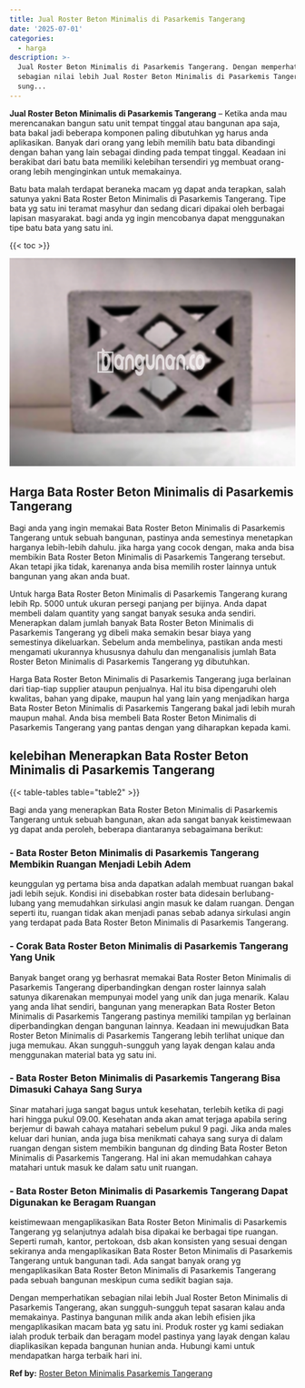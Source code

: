 ```yaml
---
title: Jual Roster Beton Minimalis di Pasarkemis Tangerang
date: '2025-07-01'
categories:
  - harga
description: >-
  Jual Roster Beton Minimalis di Pasarkemis Tangerang. Dengan memperhatikan
  sebagian nilai lebih Jual Roster Beton Minimalis di Pasarkemis Tangerang, akan
  sung...
---
```


**Jual Roster Beton Minimalis di Pasarkemis Tangerang** – Ketika anda mau merencanakan bangun satu unit tempat tinggal atau bangunan apa saja, bata bakal jadi beberapa komponen paling dibutuhkan yg harus anda aplikasikan. Banyak dari orang yang lebih memilih batu bata dibandingi dengan bahan yang lain sebagai dinding pada tempat tinggal. Keadaan ini berakibat dari batu bata memiliki kelebihan tersendiri yg membuat orang-orang lebih menginginkan untuk memakainya.

Batu bata malah terdapat beraneka macam yg dapat anda terapkan, salah satunya yakni Bata Roster Beton Minimalis di Pasarkemis Tangerang. Tipe bata yg satu ini teramat masyhur dan sedang dicari dipakai oleh berbagai lapisan masyarakat. bagi anda yg ingin mencobanya dapat menggunakan tipe batu bata yang satu ini.

{{< toc >}}

![Jual Roster Beton Minimalis di Pasarkemis Tangerang](/images/bata-roster-minimalis-24.png)

## Harga Bata Roster Beton Minimalis di Pasarkemis Tangerang

Bagi anda yang ingin memakai Bata Roster Beton Minimalis di Pasarkemis Tangerang untuk sebuah bangunan, pastinya anda semestinya menetapkan harganya lebih-lebih dahulu. jika harga yang cocok dengan, maka anda bisa membikin Bata Roster Beton Minimalis di Pasarkemis Tangerang tersebut. Akan tetapi jika tidak, karenanya anda bisa memilih roster lainnya untuk bangunan yang akan anda buat.

Untuk harga Bata Roster Beton Minimalis di Pasarkemis Tangerang kurang lebih Rp. 5000 untuk ukuran persegi panjang per bijinya. Anda dapat membeli dalam quantity yang sangat banyak sesuka anda sendiri. Menerapkan dalam jumlah banyak Bata Roster Beton Minimalis di Pasarkemis Tangerang yg dibeli maka semakin besar biaya yang semestinya dikeluarkan. Sebelum anda membelinya, pastikan anda mesti mengamati ukurannya khususnya dahulu dan menganalisis jumlah Bata Roster Beton Minimalis di Pasarkemis Tangerang yg dibutuhkan.

Harga Bata Roster Beton Minimalis di Pasarkemis Tangerang juga berlainan dari tiap-tiap supplier ataupun penjualnya. Hal itu bisa dipengaruhi oleh kwalitas, bahan yang dipake, maupun hal yang lain yang menjadikan harga Bata Roster Beton Minimalis di Pasarkemis Tangerang bakal jadi lebih murah maupun mahal. Anda bisa membeli Bata Roster Beton Minimalis di Pasarkemis Tangerang yang pantas dengan yang diharapkan kepada kami.

## kelebihan Menerapkan Bata Roster Beton Minimalis di Pasarkemis Tangerang

{{< table-tables table="table2" >}}

Bagi anda yang menerapkan Bata Roster Beton Minimalis di Pasarkemis Tangerang untuk sebuah bangunan, akan ada sangat banyak keistimewaan yg dapat anda peroleh, beberapa diantaranya sebagaimana berikut:

### \- Bata Roster Beton Minimalis di Pasarkemis Tangerang Membikin Ruangan Menjadi Lebih Adem

keunggulan yg pertama bisa anda dapatkan adalah membuat ruangan bakal jadi lebih sejuk. Kondisi ini disebabkan roster bata didesain berlubang-lubang yang memudahkan sirkulasi angin masuk ke dalam ruangan. Dengan seperti itu, ruangan tidak akan menjadi panas sebab adanya sirkulasi angin yang terdapat pada Bata Roster Beton Minimalis di Pasarkemis Tangerang.

### \- Corak Bata Roster Beton Minimalis di Pasarkemis Tangerang Yang Unik

Banyak banget orang yg berhasrat memakai Bata Roster Beton Minimalis di Pasarkemis Tangerang diperbandingkan dengan roster lainnya salah satunya dikarenakan mempunyai model yang unik dan juga menarik. Kalau yang anda lihat sendiri, bangunan yang menerapkan Bata Roster Beton Minimalis di Pasarkemis Tangerang pastinya memiliki tampilan yg berlainan diperbandingkan dengan bangunan lainnya. Keadaan ini mewujudkan Bata Roster Beton Minimalis di Pasarkemis Tangerang lebih terlihat unique dan juga memukau. Akan sungguh-sungguh yang layak dengan kalau anda menggunakan material bata yg satu ini.

### \- Bata Roster Beton Minimalis di Pasarkemis Tangerang Bisa Dimasuki Cahaya Sang Surya

Sinar matahari juga sangat bagus untuk kesehatan, terlebih ketika di pagi hari hingga pukul 09.00. Kesehatan anda akan amat terjaga apabila sering berjemur di bawah cahaya matahari sebelum pukul 9 pagi. Jika anda males keluar dari hunian, anda juga bisa menikmati cahaya sang surya di dalam ruangan dengan sistem membikin bangunan dg dinding Bata Roster Beton Minimalis di Pasarkemis Tangerang. Hal ini akan memudahkan cahaya matahari untuk masuk ke dalam satu unit ruangan.

### \- Bata Roster Beton Minimalis di Pasarkemis Tangerang Dapat Digunakan ke Beragam Ruangan

keistimewaan mengaplikasikan Bata Roster Beton Minimalis di Pasarkemis Tangerang yg selanjutnya adalah bisa dipakai ke berbagai tipe ruangan. Seperti rumah, kantor, pertokoan, dsb akan konsisten yang sesuai dengan sekiranya anda mengaplikasikan Bata Roster Beton Minimalis di Pasarkemis Tangerang untuk bangunan tadi. Ada sangat banyak orang yg mengaplikasikan Bata Roster Beton Minimalis di Pasarkemis Tangerang pada sebuah bangunan meskipun cuma sedikit bagian saja.

Dengan memperhatikan sebagian nilai lebih Jual Roster Beton Minimalis di Pasarkemis Tangerang, akan sungguh-sungguh tepat sasaran kalau anda memakainya. Pastinya bangunan milik anda akan lebih efisien jika mengaplikasikan macam bata yg satu ini. Produk roster yg kami sediakan ialah produk terbaik dan beragam model pastinya yang layak dengan kalau diaplikasikan kepada bangunan hunian anda. Hubungi kami untuk mendapatkan harga terbaik hari ini.

**Ref by:** [Roster Beton Minimalis Pasarkemis Tangerang](https://id.wikipedia.org/wiki/Roster)
